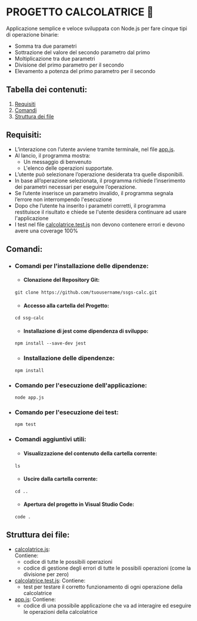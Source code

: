 # PROGETTO CALCOLATRICE 🔢
Applicazione semplice e veloce sviluppata con Node.js per fare cinque tipi di operazione binarie: 
- Somma tra due parametri
- Sottrazione del valore del secondo parametro dal primo
- Moltiplicazione tra due parametri
- Divisione del primo parametro per il secondo
- Elevamento a potenza del primo parametro per il secondo

## Tabella dei contenuti: 
1. [Requisiti](#Requisiti)
2. [Comandi](#Comandi)
3. [Struttura dei file](#Struttura-dei-file)

## Requisiti:   
- L’interazione con l’utente avviene tramite terminale, nel file [app.js](app.js).
- Al lancio, il programma mostra:
     * Un messaggio di benvenuto
     * L'elenco delle operazioni supportate.
- L’utente può selezionare l’operazione desiderata tra quelle disponibili.
- In base all’operazione selezionata, il programma richiede l’inserimento dei parametri necessari per eseguire l’operazione.
- Se l’utente inserisce un parametro invalido, il programma segnala l’errore non interrompendo l'esecuzione
- Dopo che l’utente ha inserito i parametri corretti, il programma restituisce il risultato e chiede se l'utente desidera continuare ad usare l'applicazione
- I test nel file [calcolatrice.test.js](calcolatrice.test.js) non devono contenere errori e devono avere una coverage 100% 
     
## Comandi: 

- ### Comandi per l'installazione delle dipendenze:
  
  * #### Clonazione del Repository Git:
  ```
  git clone https://github.com/tuousername/ssgs-calc.git
  ```
  
  * #### Accesso alla cartella del Progetto:
  ```
  cd ssg-calc
  ```
  
  * #### Installazione di jest come dipendenza di sviluppo:
  ```
  npm install --save-dev jest
  ```
  
  * ### Installazione delle dipendenze: 
  ```
  npm install
  ```
  
- ### Comando per l'esecuzione dell'applicazione: 
  ```
  node app.js
  ```

- ### Comando per l'esecuzione dei test:
  ```
  npm test
  ```

- ### Comandi aggiuntivi utili:

  * #### Visualizzazione del contenuto della cartella corrente:
  ```
  ls
  ```
  
  * #### Uscire dalla cartella corrente:
  ```
  cd ..
  ``` 
  * #### Apertura del progetto in Visual Studio Code:
  ```
  code .
  ```

## Struttura dei file: 
- [calcolatrice.js](calcolatrice.js): <br> 
  Contiene: 
    * codice di tutte le possibili operazioni
    * codice di gestione degli errori di tutte le possibili operazioni (come la divisione per zero)
- [calcolatrice.test.js](calcolatrice.test.js):
  Contiene: 
    * test per testare il corretto funzionamento di ogni operazione della calcolatrice
- [app.js](app.js):
  Contiene: 
    * codice di una possibile applicazione che va ad interagire ed eseguire le operazioni della calcolatrice


